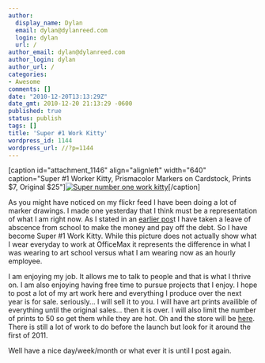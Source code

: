 ```yaml
---
author:
  display_name: Dylan
  email: dylan@dylanreed.com
  login: dylan
  url: /
author_email: dylan@dylanreed.com
author_login: dylan
author_url: /
categories:
- Awesome
comments: []
date: "2010-12-20T13:13:29Z"
date_gmt: 2010-12-20 21:13:29 -0600
published: true
status: publish
tags: []
title: 'Super #1 Work Kitty'
wordpress_id: 1144
wordpress_url: //?p=1144
---
```


[caption id="attachment_1146" align="alignleft" width="640" caption="Super #1 Worker Kitty, Prismacolor Markers on Cardstock, Prints $7, Original $25"][![][1]][2][/caption]

   [1]: /media/2010/12/Super-number-one-work-kitty.jpg (Super number one work kitty)
   [2]: /media/2010/12/Super-number-one-work-kitty.jpg

As you might have noticed on my flickr feed I have been doing a lot of marker drawings. I made one yesterday that I think must be a representation of what I am right now. As I stated in an [earlier pos][3]t I have taken a leave of abscence from school to make the money and pay off the debt. So I have become Super #1 Work Kitty. While this picture does not actually show what I wear everyday to work at OfficeMax it represents the difference in what I was wearing to art school versus what I am wearing now as an hourly employee.

   [3]: /2010/11/09/at-times-i-wish-i-had-a-teleporter/

I am enjoying my job. It allows me to talk to people and that is what I thrive on. I am also enjoying having free time to pursue projects that I enjoy. I hope to post a lot of my art work here and everything I produce over the next year is for sale. seriously... I will sell it to you. I will have art prints availible of everything until the original sales... then it is over. I will also limit the number of prints to 50 so get them while they are hot. Oh and the store will be [here][4]. There is still a lot of work to do before the launch but look for it around the first of 2011.

   [4]: http://imadeit.myshopify.com

Well have a nice day/week/month or what ever it is until I post again.
